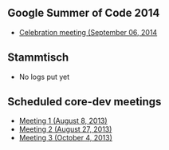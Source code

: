 ## Google Summer of Code 2014
 * [Celebration meeting (September 06, 2014](GSOC_2014_celebration_meeting)

## Stammtisch
 * No logs put yet

## Scheduled core-dev meetings
 * [Meeting 1 (August 8, 2013)](Meeting-1)
 * [Meeting 2 (August 27, 2013)](Meeting-2)
 * [Meeting 3 (October 4, 2013)](Meeting-3)


